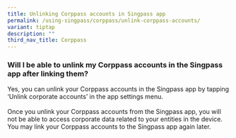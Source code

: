 ```yaml
---
title: Unlinking Corppass accounts in Singpass app
permalink: /using-singpass/corppass/unlink-corppass-accounts/
variant: tiptap
description: ""
third_nav_title: Corppass
---
```

<h3>Will I be able to unlink my Corppass accounts in the Singpass app after linking them?</h3>
<p>Yes, you can unlink your Corppass accounts in the Singpass app by tapping
‘Unlink corporate accounts’ in the app settings menu.&nbsp;
<br>
<br>Once you unlink your Corppass accounts from the Singpass app, you will
not be able to access corporate data related to your entities in the device.
You may link your Corppass accounts to the Singpass app again later.</p>